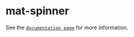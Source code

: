 # mat-spinner

See the [`documentation page`](http://expandjs.com/elements/mat-spinner) for more information.